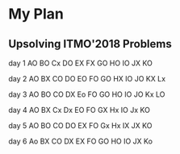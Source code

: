 # My Plan

## Upsolving ITMO'2018 Problems

day 1 AO BO Cx DO EX FX GO HO IO JX KO

day 2 AO BX CO DO EO FO GO HX IO JO KX Lx

day 3 AO BO CO DX Eo FO GO HO IO JO Kx LO

day 4 AO BX Cx Dx EO FO GX Hx IO Jx KO

day 5 AO BO CO DO EX FO Gx Hx IX JX KO

day 6 Ao BX CO DX EX FO GO HO IO JX Ko
